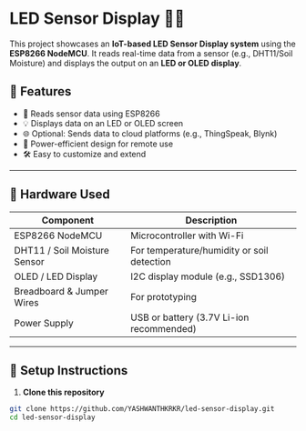 # LED Sensor Display 🌱💡

This project showcases an **IoT-based LED Sensor Display system** using the **ESP8266 NodeMCU**. It reads real-time data from a sensor (e.g., DHT11/Soil Moisture) and displays the output on an **LED or OLED display**.

## 🚀 Features

- 📡 Reads sensor data using ESP8266
- 💡 Displays data on an LED or OLED screen
- 🌐 Optional: Sends data to cloud platforms (e.g., ThingSpeak, Blynk)
- 🔌 Power-efficient design for remote use
- 🛠 Easy to customize and extend

---

## 🧰 Hardware Used

| Component        | Description                              |
|------------------|------------------------------------------|
| ESP8266 NodeMCU  | Microcontroller with Wi-Fi               |
| DHT11 / Soil Moisture Sensor | For temperature/humidity or soil detection |
| OLED / LED Display | I2C display module (e.g., SSD1306)      |
| Breadboard & Jumper Wires | For prototyping                  |
| Power Supply     | USB or battery (3.7V Li-ion recommended) |

---

## 🔧 Setup Instructions

1. **Clone this repository**

```bash
git clone https://github.com/YASHWANTHKRKR/led-sensor-display.git
cd led-sensor-display
